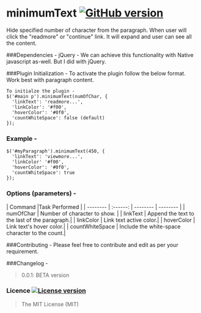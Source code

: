 minimumText [![GitHub version](http://img.shields.io/badge/version-0.0.1-brightgreen.svg)]()
===========

<!---
[![Node.js version](http://img.shields.io/badge/Node.js-%3E%200.10-brightgreen.svg)]() 
[![Built with Grunt](http://cdn.gruntjs.com/builtwith.png)](http://gruntjs.com/)  
-->

Hide specified number of character from the paragraph. When user will click the "readmore" or "continue" link. It will expand and user can see all the content.

###Dependencies - 
jQuery - We can achieve this functionality with Native javascript as-well. But I did with jQuery.

###Plugin Initialization -
To activate the plugin follow the below format.
Work best with paragraph content.
```
To initialze the plugin -
$('#main p').minimumText(numOfChar, {
  'linkText': 'readmore...',
  'linkColor': '#f00',
  'hoverColor': '#0f0',
  'countWhiteSpace': false (default)
});
```

### Example -
```
$('#myParagraph').minimumText(450, {
  'linkText': 'viewmore...',
  'linkColor' '#f00',
  'hoverColor': '#0f0',
  'countWhiteSpace': true
});
```

### Options (parameters) - 
| Command  |Task Performed                  |
| -------- | :------: | -------- | -------- |
| numOfChar | Number of character to show. |
| linkText  | Append the text to the last of the paragraph.|
| linkColor  | Link text active color.|
| hoverColor  | Link text's hover color.|
| countWhiteSpace  | Include the white-space character to the count.|


###Contributing -
Please feel free to contribute and edit as per your requirement.

###Changelog -
> 0.0.1: BETA version

### Licence [![License version](http://img.shields.io/badge/License-MIT-red.svg)]()
> The MIT License (MIT)
